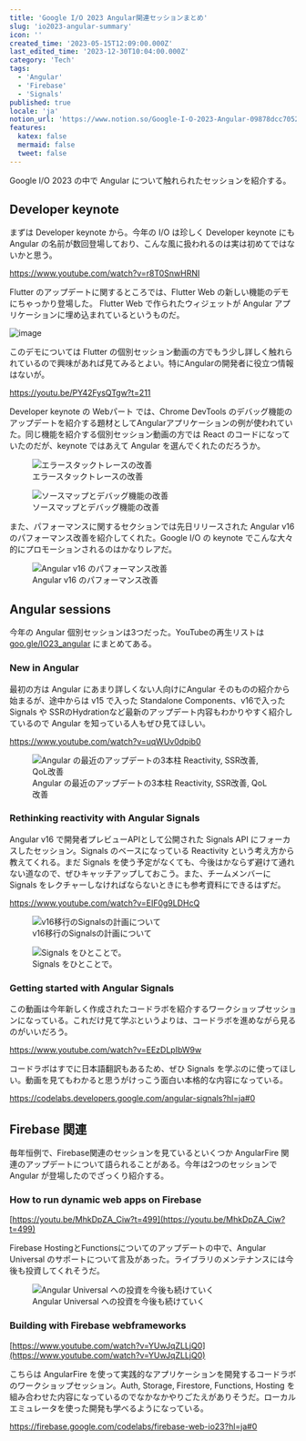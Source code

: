 ```yaml
---
title: 'Google I/O 2023 Angular関連セッションまとめ'
slug: 'io2023-angular-summary'
icon: ''
created_time: '2023-05-15T12:09:00.000Z'
last_edited_time: '2023-12-30T10:04:00.000Z'
category: 'Tech'
tags:
  - 'Angular'
  - 'Firebase'
  - 'Signals'
published: true
locale: 'ja'
notion_url: 'https://www.notion.so/Google-I-O-2023-Angular-09878dcc7052432cad3f89c3b30ced25'
features:
  katex: false
  mermaid: false
  tweet: false
---
```


Google I/O 2023 の中で Angular について触れられたセッションを紹介する。

## Developer keynote

まずは Developer keynote から。今年の I/O は珍しく Developer keynote にも Angular の名前が数回登場しており、こんな風に扱われるのは実は初めてではないかと思う。

https://www.youtube.com/watch?v=r8T0SnwHRNI

Flutter のアップデートに関するところでは、Flutter Web の新しい機能のデモにちゃっかり登場した。 Flutter Web で作られたウィジェットが Angular アプリケーションに埋め込まれているというものだ。

![image](/images/io2023-angular-summary/Developer_keynote_%28Google_I_O_23%29_36-38_screenshot.png)

このデモについては Flutter の個別セッション動画の方でもう少し詳しく触れられているので興味があれば見てみるとよい。特にAngularの開発者に役立つ情報はないが。

https://youtu.be/PY42FysQTgw?t=211

Developer keynote の Webパート では、Chrome DevTools のデバッグ機能のアップデートを紹介する題材としてAngularアプリケーションの例が使われていた。同じ機能を紹介する個別セッション動画の方では React のコードになっていたのだが、keynote ではあえて Angular を選んでくれたのだろうか。

<figure>
  <img src="/images/io2023-angular-summary/Developer_keynote_%28Google_I_O_23%29_37-2_screenshot.png" alt="エラースタックトレースの改善">
  <figcaption>エラースタックトレースの改善</figcaption>
</figure>

<figure>
  <img src="/images/io2023-angular-summary/Developer_keynote_%28Google_I_O_23%29_37-4_screenshot.png" alt="ソースマップとデバッグ機能の改善">
  <figcaption>ソースマップとデバッグ機能の改善</figcaption>
</figure>

また、パフォーマンスに関するセクションでは先日リリースされた Angular v16 のパフォーマンス改善を紹介してくれた。Google I/O の keynote でこんな大々的にプロモーションされるのはかなりレアだ。

<figure>
  <img src="/images/io2023-angular-summary/Developer_keynote_%28Google_I_O_23%29_38-38_screenshot.png" alt="Angular v16 のパフォーマンス改善">
  <figcaption>Angular v16 のパフォーマンス改善</figcaption>
</figure>

## Angular sessions

今年の Angular 個別セッションは3つだった。YouTubeの再生リストは [goo.gle/IO23_angular](https://goo.gle/IO23_angular) にまとめてある。

### New in Angular

最初の方は Angular にあまり詳しくない人向けにAngular そのものの紹介から始まるが、途中からは v15 で入った Standalone Components、v16で入った Signals や SSRのHydrationなど最新のアップデート内容もわかりやすく紹介しているので Angular を知っている人もぜひ見てほしい。

https://www.youtube.com/watch?v=uqWUv0dpib0

<figure>
  <img src="/images/io2023-angular-summary/Whats_new_in_Angular_15-38_screenshot.png" alt="Angular の最近のアップデートの3本柱 Reactivity, SSR改善, QoL改善">
  <figcaption>Angular の最近のアップデートの3本柱 Reactivity, SSR改善, QoL改善</figcaption>
</figure>

### Rethinking reactivity with Angular Signals

Angular v16 で開発者プレビューAPIとして公開された Signals API にフォーカスしたセッション。Signals のベースになっている Reactivity という考え方から教えてくれる。まだ Signals を使う予定がなくても、今後はかならず避けて通れない道なので、ぜひキャッチアップしておこう。また、チームメンバーに Signals をレクチャーしなければならないときにも参考資料にできるはずだ。

https://www.youtube.com/watch?v=EIF0g9LDHcQ

<figure>
  <img src="/images/io2023-angular-summary/Rethinking_reactivity_with_Angular_Signals_9-33_screenshot.png" alt="v16移行のSignalsの計画について">
  <figcaption>v16移行のSignalsの計画について</figcaption>
</figure>

<figure>
  <img src="/images/io2023-angular-summary/Rethinking_reactivity_with_Angular_Signals_9-49_screenshot.png" alt="Signals をひとことで。">
  <figcaption>Signals をひとことで。</figcaption>
</figure>

### Getting started with Angular Signals

この動画は今年新しく作成されたコードラボを紹介するワークショップセッションになっている。これだけ見て学ぶというよりは、コードラボを進めながら見るのがいいだろう。

https://www.youtube.com/watch?v=EEzDLpIbW9w

コードラボはすでに日本語翻訳もあるため、ぜひ Signals を学ぶのに使ってほしい。動画を見てもわかると思うがけっこう面白い本格的な内容になっている。

https://codelabs.developers.google.com/angular-signals?hl=ja#0

## Firebase 関連

毎年恒例で、Firebase関連のセッションを見ているといくつか AngularFire 関連のアップデートについて語られることがある。今年は2つのセッションで Angular が登場したのでざっくり紹介する。

### **How to run dynamic web apps on Firebase**

[https://youtu.be/MhkDpZA_Ciw?t=499](https://youtu.be/MhkDpZA_Ciw?t=499)

Firebase HostingとFunctionsについてのアップデートの中で、Angular Universal のサポートについて言及があった。ライブラリのメンテナンスには今後も投資してくれそうだ。

<figure>
  <img src="/images/io2023-angular-summary/How_to_run_dynamic_web_apps_on_Firebase_8-22_screenshot.png" alt="Angular Universal への投資を今後も続けていく">
  <figcaption>Angular Universal への投資を今後も続けていく</figcaption>
</figure>

### **Building with Firebase webframeworks**

[https://www.youtube.com/watch?v=YUwJqZLLjQ0](https://www.youtube.com/watch?v=YUwJqZLLjQ0)

こちらは AngularFire を使って実践的なアプリケーションを開発するコードラボのワークショップセッション。Auth, Storage, Firestore, Functions, Hosting を組み合わせた内容になっているのでなかなかやりごたえがありそうだ。ローカルエミュレータを使った開発も学べるようになっている。

https://firebase.google.com/codelabs/firebase-web-io23?hl=ja#0
